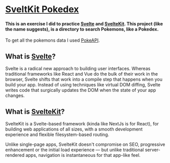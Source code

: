 # [SveltKit Pokedex](#)

#### This is an exercise I did to practice [Svelte](https://svelte.dev/) and [SvelteKit](https://kit.svelte.dev/). This project (like the name suggests), is a directory to search Pokemons, like a Pokedex.

To get all the pokemons data I used [PokeAPI](https://pokeapi.co/).

## What is [Svelte](https://svelte.dev/)?

Svelte is a radical new approach to building user interfaces. Whereas traditional frameworks like React and Vue do the bulk of their work in the browser, Svelte shifts that work into a compile step that happens when you build your app.
Instead of using techniques like virtual DOM diffing, Svelte writes code that surgically updates the DOM when the state of your app changes.

## What is [SvelteKit](https://kit.svelte.dev/)?

SvelteKit is a Svelte-based framework (kinda like NextJs is for React), for building web applications of all sizes, with a smooth development experience and flexible filesystem-based routing.

Unlike single-page apps, SvelteKit doesn't compromise on SEO, progressive enhancement or the initial load experience — but unlike traditional server-rendered apps, navigation is instantaneous for that app-like feel.
